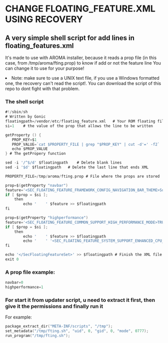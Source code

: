 # CHANGE FLOATING_FEATURE.XML USING RECOVERY
## A very simple shell script for add lines in floating_features.xml

It's made to use with AROMA installer, because it reads a prop file (in this case, from /tmp/aroma/fting.prop) to know if add or not the feature line
You can change it to use for your purpose!
<li>Note: make sure to use a UNIX text file, if you use a Windows formatted one, the recovery can't read the script!. You can download the script of this repo to dont fight with that problem.

### The shell script
``` go
#!/sbin/sh
# Written by Gonic
floatingpath=/vendor/etc/floating_feature.xml 	# Your ROM floating file
si=1 	# the value of the prop that allows the line to be written

getProperty () {
   PROP_KEY=$1
   PROP_VALUE=`cat $PROPERTY_FILE | grep "$PROP_KEY" | cut -d'=' -f2`
   echo $PROP_VALUE
} # The getPropery function

sed -i '/^$/d' $floatingpath	# Delete blank lines
sed -i '$d' $floatingpath	# Delete the last line that ends XML

PROPERTY_FILE=/tmp/aroma/fting.prop	# File where the props are stored

prop=$(getProperty "navbar")
feature='<SEC_FLOATING_FEATURE_FRAMEWORK_CONFIG_NAVIGATION_BAR_THEME>SupportLightNavigationBar|SupportCustomBgColor|SupportNaviBarRemoteView</SEC_FLOATING_FEATURE_FRAMEWORK_CONFIG_NAVIGATION_BAR_THEME>'
if [ $prop = $si ];
	then
		echo '    ' $feature >> $floatingpath
fi

prop=$(getProperty "highperformance")
feature='<SEC_FLOATING_FEATURE_COMMON_SUPPORT_HIGH_PERFORMANCE_MODE>TRUE</SEC_FLOATING_FEATURE_COMMON_SUPPORT_HIGH_PERFORMANCE_MODE>'
if [ $prop = $si ];
	then
		echo '    ' $feature >> $floatingpath
		echo '    ' '<SEC_FLOATING_FEATURE_SYSTEM_SUPPORT_ENHANCED_CPU_RESPONSIVENESS>TRUE</SEC_FLOATING_FEATURE_SYSTEM_SUPPORT_ENHANCED_CPU_RESPONSIVENESS>' >> $floatingpath
fi

echo '</SecFloatingFeatureSet>' >> $floatingpath # Finish the XML file again
exit 0
```
### A prop file example:
``` go
navbar=0
highperformance=1
```
### For start it from updater script, u need to extract it first, then give it the permissions and finally run it
For example:
``` go
package_extract_dir("META-INF/scripts", "/tmp");
set_metadata("/tmp/fting.sh", "uid", 0, "gid", 0, "mode", 0777);
run_program("/tmp/fting.sh");
```
